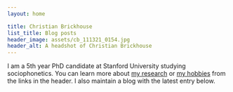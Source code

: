 ```yaml
---
layout: home

title: Christian Brickhouse
list_title: Blog posts
header_image: assets/cb_111321_0154.jpg
header_alt: A headshot of Christian Brickhouse
---
```

I am a 5th year PhD candidate at Stanford University studying sociophonetics. You can learn more about [my research](./research) or [my hobbies](./about) from the links in the header. I also maintain a blog with the latest entry below.
